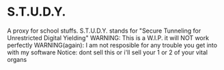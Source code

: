 # S.T.U.D.Y.
A proxy for school stuffs. S.T.U.D.Y. stands for "Secure Tunneling for Unrestricted Digital Yielding"
WARNING: This is a W.I.P. it will NOT work perfectly
WARNING(again): I am not resposible for any trouble you get into with my software
Notice: dont sell this or i'll sell your 1 or 2 of your vital organs
